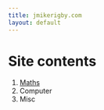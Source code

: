 ```yaml
---
title: jmikerigby.com
layout: default
---
```


# Site contents
1. [Maths](maths/maths.md)
2. Computer
3. Misc
